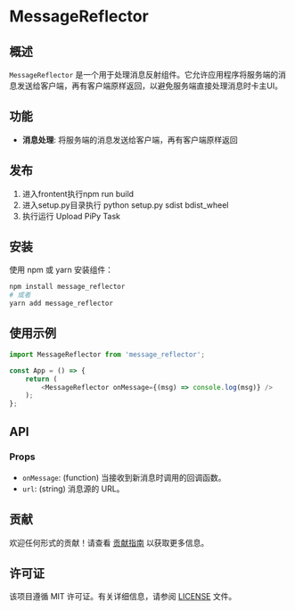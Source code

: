 # MessageReflector

## 概述
`MessageReflector` 是一个用于处理消息反射组件。它允许应用程序将服务端的消息发送给客户端，再有客户端原样返回，以避免服务端直接处理消息时卡主UI。

## 功能
- **消息处理**: 将服务端的消息发送给客户端，再有客户端原样返回

## 发布
1. 进入frontent执行npm run build
2. 进入setup.py目录执行 python setup.py sdist bdist_wheel
3. 执行运行 Upload PiPy Task

## 安装
使用 npm 或 yarn 安装组件：
```bash
npm install message_reflector
# 或者
yarn add message_reflector
```

## 使用示例
```javascript
import MessageReflector from 'message_reflector';

const App = () => {
    return (
        <MessageReflector onMessage={(msg) => console.log(msg)} />
    );
};
```

## API
### Props
- `onMessage`: (function) 当接收到新消息时调用的回调函数。
- `url`: (string) 消息源的 URL。

## 贡献
欢迎任何形式的贡献！请查看 [贡献指南](CONTRIBUTING.md) 以获取更多信息。

## 许可证
该项目遵循 MIT 许可证。有关详细信息，请参阅 [LICENSE](LICENSE) 文件。